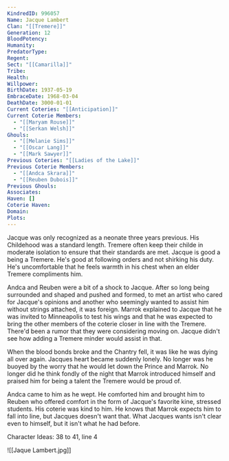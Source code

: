 ```yaml
---
KindredID: 996057
Name: Jacque Lambert
Clan: "[[Tremere]]"
Generation: 12
BloodPotency: 
Humanity: 
PredatorType: 
Regent: 
Sect: "[[Camarilla]]"
Tribe: 
Health: 
Willpower: 
BirthDate: 1937-05-19
EmbraceDate: 1968-03-04
DeathDate: 3000-01-01
Current Coteries: "[[Anticipation]]"
Current Coterie Members:
  - "[[Maryam Rouse]]"
  - "[[Serkan Welsh]]"
Ghouls:
  - "[[Melanie Sims]]"
  - "[[Oscar Lang]]"
  - "[[Mark Sawyer]]"
Previous Coteries: "[[Ladies of the Lake]]"
Previous Coterie Members:
  - "[[Andca Skrara]]"
  - "[[Reuben Dubois]]"
Previous Ghouls: 
Associates: 
Haven: []
Coterie Haven: 
Domain: 
Plots:
---
```

Jacque was only recognized as a neonate three years previous. His Childehood was a standard length. Tremere often keep their childe in moderate isolation to ensure that their standards are met. Jacque is good a being a Tremere. He's good at following orders and not shirking his duty. He's uncomfortable that he feels warmth in his chest when an elder Tremere compliments him. 

Andca and Reuben were a bit of a shock to Jacque. After so long being surrounded and shaped and pushed and formed, to met an artist who cared for Jacque's opinions and another who seemingly wanted to assist him without strings attached, it was foreign. Marrok explained to Jacque that he was invited to Minneapolis to test his wings and that he was expected to bring the other members of the coterie closer in line with the Tremere. There'd been a rumor that they were considering moving on. Jacque didn't see how adding a Tremere minder would assist in that.

When the blood bonds broke and the Chantry fell, it was like he was dying all over again. Jacques heart became suddenly lonely. No longer was he buoyed by the worry that he would let down the Prince and Marrok. No longer did he think fondly of the night that Marrok introduced himself and praised him for being a talent the Tremere would be proud of.

Andca came to him as he wept. He comforted him and brought him to Reuben who offered comfort in the form of Jacque's favorite kine, stressed students. His coterie was kind to him. He knows that Marrok expects him to fall into line, but Jacques doesn't want that. What Jacques wants isn't clear even to himself, but it isn't what he had before.

Character Ideas: 
38 to 41, line 4

![[Jaque Lambert.jpg]]